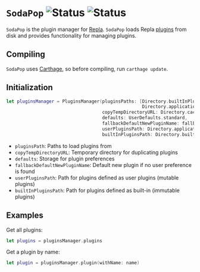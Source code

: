 # `SodaPop` ![Status](https://github.com/repla-app/sodapop/actions/workflows/ci.yml/badge.svg) ![Status](https://github.com/repla-app/sodapop/actions/workflows/release.yml/badge.svg)

`SodaPop` is the plugin manager for [Repla](https://repla.app/). `SodaPop` loads Repla [plugins](https://repla.app/plugins/) from disk and provides functionality for managing plugins.

## Compiling

`SodaPop` uses [Carthage](https://github.com/Carthage/Carthage), so before compiling, run `carthage update`.

## Initialization

``` swift
let pluginsManager = PluginsManager(pluginsPaths: [Directory.builtInPlugins.path(),
                                                   Directory.applicationSupportPlugins.path()],
                                    copyTempDirectoryURL: Directory.caches.URL(),
                                    defaults: UserDefaults.standard,
                                    fallbackDefaultNewPluginName: fallbackDefaultNewPluginName,
                                    userPluginsPath: Directory.applicationSupportPlugins.path(),
                                    builtInPluginsPath: Directory.builtInPlugins.path())
```

- `pluginsPath`: Paths to load plugins from
- `copyTempDirectoryURL`: Temporary directory for duplicating plugins
- `defaults`: Storage for plugin preferences
- `fallbackDefaultNewPluginName`: Default new plugin if no user preference is found
- `userPluginsPath`: Path for plugins defined as user plugins (mutable plugins)
- `builtInPluginsPath`: Path for plugins defined as built-in (immutable plugins)

## Examples

Get all plugins:

``` swift
let plugins = pluginsManager.plugins
```

Get a plugin by name:

``` swift
let plugin = pluginsManager.plugin(withName: name)
```
